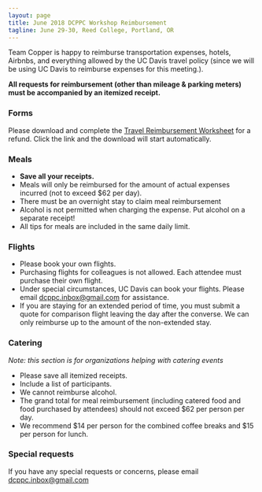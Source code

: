 ```yaml
---
layout: page
title: June 2018 DCPPC Workshop Reimbursement
tagline: June 29-30, Reed College, Portland, OR
---
```


Team Copper is happy to reimburse transportation expenses, hotels, Airbnbs, 
and everything allowed by the UC Davis travel policy 
(since we will be using UC Davis to reimburse expenses for this meeting.). 

**All requests for reimbursement (other than mileage & parking meters)
must be accompanied by an itemized receipt.**

### Forms
Please download and complete the [Travel Reimbursement Worksheet](https://github.com/dcppc/2018-june-workshop/raw/master/docs/TravelReimbursementWorksheet.doc) for a refund. Click the link and the download will start automatically. 

### Meals
- **Save all your receipts.** 
- Meals will only be reimbursed for the amount of actual expenses incurred (not to exceed $62 per day). 
- There must be an overnight stay to claim meal reimbursement
- Alcohol is not permitted when charging the expense. Put alcohol on a separate receipt!
- All tips for meals are included in the same daily limit.

### Flights
- Please book your own flights. 
- Purchasing flights for colleagues is not allowed. Each attendee must purchase their own flight. 
- Under special circumstances, UC Davis can book your flights. Please email dcppc.inbox@gmail.com for assistance. 
- If you are staying for an extended period of time, you must submit a quote for comparison flight leaving the day after the converse. We can only reimburse up to the amount of the non-extended stay.

### Catering
_Note: this section is for organizations helping with catering events_
- Please save all itemized receipts. 
- Include a list of participants.
- We cannot reimburse alcohol.
- The grand total for meal reimbursement (including catered food and food purchased by attendees) should not exceed $62 per person per day. 
- We recommend $14 per person for the combined coffee breaks and $15 per person for lunch.

### Special requests
If you have any special requests or concerns, please email dcppc.inbox@gmail.com
